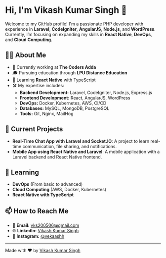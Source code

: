 # Hi, I'm Vikash Kumar Singh 👋

Welcome to my GitHub profile! I'm a passionate PHP developer with experience in **Laravel**, **CodeIgniter**, **AngularJS**, **Node.js**, and **WordPress**. Currently, I’m focusing on expanding my skills in **React Native**, **DevOps**, and **Cloud Computing**.

## 🧑‍💻 About Me

- 💼 Currently working at **The Coders Adda**
- 🎓 Pursuing education through **LPU Distance Education**
- 🌱 Learning **React Native** with TypeScript
- 🛠️ My expertise includes:
  - **Backend Development:** Laravel, CodeIgniter, Node.js, Express.js
  - **Frontend Development:** React, AngularJS, WordPress
  - **DevOps:** Docker, Kubernetes, AWS, CI/CD
  - **Databases:** MySQL, MongoDB, PostgreSQL
  - **Tools:** Git, Nginx, MailHog

## 🔭 Current Projects

- **Real-Time Chat App with Laravel and Socket.IO**: A project to learn real-time communication, file sharing, and notifications.
- **Mobile App using React Native and Laravel**: A mobile application with a Laravel backend and React Native frontend.

## 🌱 Learning

- **DevOps** (From basic to advanced)
- **Cloud Computing** (AWS, Docker, Kubernetes)
- **React Native with TypeScript**

## 📫 How to Reach Me

- 📧 **Email:** [vks200506@gmail.com](mailto:vks200506@gmail.com)
- 🌐 **LinkedIn:** [Vikash Kumar Singh](https://www.linkedin.com/in/vikash-kumar-singh-784146290)
- 📸 **Instagram:** [@vekaashh](https://www.instagram.com/vekaashh/)

---

Made with ❤️ by [Vikash Kumar Singh](https://github.com/vikashkumar911)
